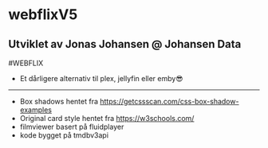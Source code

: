 
# webflixV5
Utviklet av Jonas Johansen @ Johansen Data
---------------------------------------------------
#WEBFLIX
- Et dårligere alternativ til plex, jellyfin eller emby😎


---------------------------------------------------
 - Box shadows hentet fra https://getcssscan.com/css-box-shadow-examples
 - Original card style hentet fra https://w3schools.com/
 - filmviewer basert på fluidplayer
 - kode bygget på tmdbv3api


